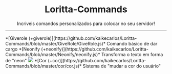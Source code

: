 <p align="center">
  <h1 align="center">Loritta-Commands</h1>
  <p align="center">Incriveis comandos personalizados para colocar no seu servidor!</p>
  <hr></hr>
</p>
*[Giverole (+giverole)](https://github.com/kaikecarlos/Loritta-Commands/blob/master/GiveRole/GiveRole.js)* Comando básico de dar cargo
*[Neonify (+neonify)](https://github.com/kaikecarlos/Loritta-Commands/blob/master/Neonify/neonify.js)* Transforma o texto em forma de "neon"
<img src="https://media.discordapp.net/attachments/398987569485971466/582710004793081867/unknown-1.png">
*[Cor (+cor)](https://github.com/kaikecarlos/Loritta-Commands/blob/master/cor/cor.js)* Sistema de "mudar a cor do usuário"
